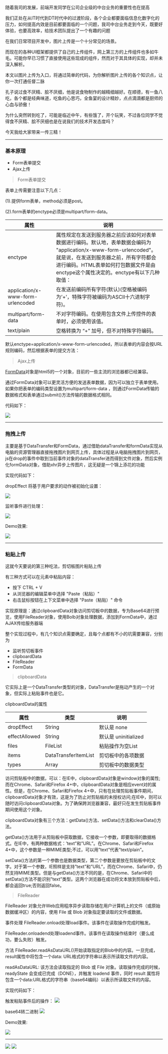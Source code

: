 

随着我司的发展，前端开发同学在公司企业级的中台业务的重要性也在提高

我们正处在从IT时代到DT时代中的过渡阶段，各个企业都要面临信息化数字化的压力，如何提高内效是目前都要面临的一个问题，我司中台业务走到今天，既要好体验，也要高效率，给技术团队提出了一个有趣的问题

在我们日常项目开发中，图片上传是一个十分常见的场景。

而现在的各种UI框架都提供了自己的上传组件，网上第三方的上传组件也多如牛毛。可能你早已习惯了直接使用这些现成的组件，然而对于其具体的实现，却并未深入解析。

本文以图片上传为入口，将通过简单的代码，为你解析图片上传的各个知识点，让你一次打通任督二脉

孔子说过食不厌精、脍不厌细，他是说食物制作的越精细越好。在顺德，有一鱼八吃，各个都是经典味道，吃鱼的心思巧，全鱼宴的设计精妙，点点滴滴都是厨师的心血与骄傲！

为什么突然转到吃了，可能是临近中午，有些饿了，开个玩笑，不过各位同学不觉得食不厌精、脍不厌细也是在说我们的技术开发态度吗？

今天我给大家带来一传三精！

---


### 基本原理

* Form表单提交
* Ajax上传


> Form表单提交

表单上传需要注意以下几点：

(1).提供form表单，method必须是post。

(2).form表单的enctype必须是multipart/form-data。

属性 | 说明
---|---
enctype | 属性规定在发送到服务器之前应该如何对表单数据进行编码。默认地，表单数据会编码为 "application/x-www-form-urlencoded"。就是说，在发送到服务器之前，所有字符都会进行编码。HTML表单如何打包数据文件是由enctype这个属性决定的。enctype有以下几种取值：
application/x-www-form-urlencoded | 在发送前编码所有字符(默认)(空格被编码为’+’，特殊字符被编码为ASCII十六进制字符)。
multipart/form-data | 不对字符编码。在使用包含文件上传控件的表单时，必须使用该值。
text/plain | 空格转换为 “+” 加号，但不对特殊字符编码。

默认enctype=application/x-www-form-urlencoded，所以表单的内容会按URL规则编码，然后根据表单的提交方法：




> Ajax上传

[FormData](https://developer.mozilla.org/zh-CN/docs/Web/API/FormData)对象是html5的一个对象，目前的一些主流的浏览器都已经兼容。

通过FormData对象可以更灵活方便的发送表单数据，因为可以独立于表单使用。如果你把表单的编码类型设置为multipart/form-data ，则通过FormData传输的数据格式和表单通过submit()方法传输的数据格式相同。

代码如下：

<img src="images/upload.png" />

---

### 拖拽上传

主要是基于DataTransfer和FormData，通过借助dataTransfer和formData实现从电脑的资源管理器直接拖拽图片到网页上传，具体过程是从电脑拖拽图片到网页，js在drop的事件中取到当前事件对象的dataTransfer进而得到文件对象，然后实例化formData对象，借助xhr异步上传图片，这无疑是一个锦上添花的功能

实现代码如下：

dropEffect 将基于用户要求的动作被初始化设置：

<img src="images/drog.png" />

监听事件进行处理：

<img src="images/drogevent.png" />

Demo效果:

<img src="images/drop.gif" />

----


### 粘贴上传


这就今天要说的第三种吃法，剪切板图片粘贴上传

有三种方式可以在元素中粘贴内容：

* 按下 CTRL + V
* 从浏览器的编辑菜单中选择 "Paste（粘贴）"
* 右击鼠标按钮在上下文菜单中选择 "Paste（粘贴）" 命令


实现原理是：通过clipboardData对象访问剪切板中的数据，专为Base64进行预览，使用FileReader对象，使用Bolb对象处理数据，添加到FormData中，通过AJAX传给服务器端

整个实现过程中，有几个知识点需要确定，且每个点都有不小的坑需要兼容，分别为

* 监听剪切板事件
* clipboardData
* FileReader
* FormData


> clipboardData

它实际上是一个DataTransfer类型的对象，DataTransfer是拖动产生的一个对象，但实际上粘贴事件也是它。

clipboardData的属性

属性 | 类型 | 说明
---|---|---
dropEffect | String | 默认是 none
effectAllowed | String | 默认是 uninitialized
files | FileList | 粘贴操作为空List
items | DataTransferItemList | 剪切板中的各项数据
types | Array | 剪切板中的数据类型 | 该属性在Safari下比较混乱

访问剪贴板中的数据，可以：在IE中，clipboardData对象是window对象的属性;而在Chrome、Safari和Firefox 4+中，clipboardData对象是相应event对的属性。但是，在Chrome、Safari和Firefox 4+中，只有在处理剪贴板事件期间，clipboardData对象才有效，这是为了防止对剪贴板的未授权访问;在IE中，则可以随时访问clipboardData对象。为了确保跨浏览器兼容，最好只在发生剪贴板事件期间使用这个对象。

clipboardData对象有三个方法：getData()方法、setData()方法和clearData()方法。

getData()方法用于从剪贴板中获取数据，它接收一个参数，即要取得的数据格式。在IE中，有两种数据格式：’text”和”URL”。在Chrome、Safari和Firefox 4+中，这个参数是一种MIME类型;不过，可以用”text”代表”text/plain”。

setData()方法的第一个参数也是数据类型，第二个参数是要放在剪贴板中的文字。对于第一个参数，IE照样是支持”text”和”URL”，而在Chrome、Safari中，仍然支持MIME类型。但是与getData()方法不同的是，在Chrome、Safari中的setData()方法不能识别”text”类型。这两个浏览器在成功将文本放到剪贴板中后，都会返回true;否则返回false。

> FileReader

FileReader 对象允许Web应用程序异步读取存储在用户计算机上的文件（或原始数据缓冲区）的内容，使用 File 或 Blob 对象指定要读取的文件或数据。

事件处理
FileReader.onload处理load事件。该事件在读取操作完成时触发。

FileReader.onloadend处理loadend事件。该事件在读取操作结束时（要么成功，要么失败）触发。

方法
FileReader.readAsDataURL()开始读取指定的Blob中的内容。一旦完成，result属性中将包含一个data: URL格式的字符串以表示所读取文件的内容。

readAsDataURL: 该方法会读取指定的 Blob 或 File 对象。读取操作完成的时候，readyState 会变成已完成（DONE），并触发 loadend 事件，同时 result 属性将包含一个data:URL格式的字符串（base64编码）以表示所读取文件的内容。


实现代码如下：

触发粘贴事件后的操作：
<img src="images/paste.png" />

base64转二进制
<img src="images/dataURItoBlob.png" />

Demo效果:

<img src="images/clip.gif" />

---
<img src="images/sudaqiang.jpg" />
<img src="images/guide.png" />


